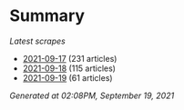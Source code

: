 # Summary
*Latest scrapes*
* [2021-09-17](https://github.com/nuuuwan/news_lk/blob/data/news_lk.2021-09-17.json) (231 articles)
* [2021-09-18](https://github.com/nuuuwan/news_lk/blob/data/news_lk.2021-09-18.json) (115 articles)
* [2021-09-19](https://github.com/nuuuwan/news_lk/blob/data/news_lk.2021-09-19.json) (61 articles)

*Generated at 02:08PM, September 19, 2021*